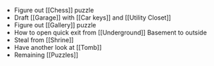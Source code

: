 - Figure out [[Chess]] puzzle
- Draft [[Garage]] with [[Car keys]] and [[Utility Closet]]
- Figure out [[Gallery]] puzzle
- How to open quick exit from [[Underground]] Basement to outside
- Steal from [[Shrine]]
- Have another look at [[Tomb]]
- Remaining [[Puzzles]]